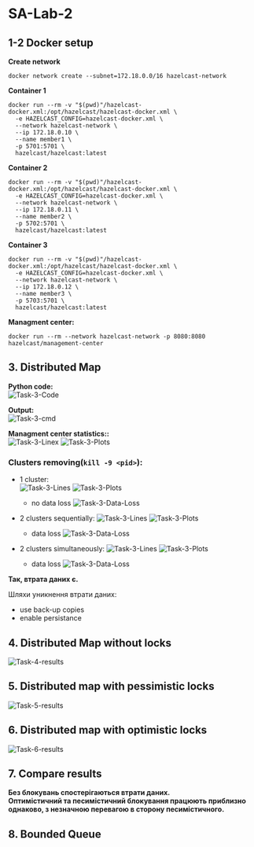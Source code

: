 # SA-Lab-2

## 1-2 Docker setup

**Create network**
```
docker network create --subnet=172.18.0.0/16 hazelcast-network
```

**Container 1**
```
docker run --rm -v "$(pwd)"/hazelcast-docker.xml:/opt/hazelcast/hazelcast-docker.xml \
  -e HAZELCAST_CONFIG=hazelcast-docker.xml \
  --network hazelcast-network \
  --ip 172.18.0.10 \
  --name member1 \
  -p 5701:5701 \
  hazelcast/hazelcast:latest
```


**Container 2**
```
docker run --rm -v "$(pwd)"/hazelcast-docker.xml:/opt/hazelcast/hazelcast-docker.xml \
  -e HAZELCAST_CONFIG=hazelcast-docker.xml \
  --network hazelcast-network \
  --ip 172.18.0.11 \
  --name member2 \
  -p 5702:5701 \
  hazelcast/hazelcast:latest
```

**Container 3**
```
docker run --rm -v "$(pwd)"/hazelcast-docker.xml:/opt/hazelcast/hazelcast-docker.xml \
  -e HAZELCAST_CONFIG=hazelcast-docker.xml \
  --network hazelcast-network \
  --ip 172.18.0.12 \
  --name member3 \
  -p 5703:5701 \
  hazelcast/hazelcast:latest
```

**Managment center:**
```
docker run --rm --network hazelcast-network -p 8080:8080 hazelcast/management-center 
```


## 3. Distributed Map

**Python code:**\
![Task-3-Code](./images/Task-3-Code.png)


**Output:**\
![Task-3-cmd](./images/Task-3-cmd.png)

**Managment center statistics::**\
![Task-3-Linex](./images/Task-3-Data-1-Lines.png)
![Task-3-Plots](./images/Task-3-Data-1-Plots.png)

### Clusters removing(`kill -9 <pid>`):
- 1 cluster:   
![Task-3-Lines](./images/Task-3-Data-Kill-One-Lines.png)
![Task-3-Plots](./images/Task-3-Data-Kill-One-Plots.png)
    - no data loss
    ![Task-3-Data-Loss](./images/Task-3-Data-Kill-One-No-Loss.png)

- 2 clusters sequentially:
![Task-3-Lines](./images/Task-3-Data-Kill-Two-Seq-Lines.png)
![Task-3-Plots](./images/Task-3-Data-Kill-Two-Seq-Plots.png)
    - data loss
    ![Task-3-Data-Loss](./images/Task-3-Data-Kill-Two-Data-Loss.png)

- 2 clusters simultaneously:
![Task-3-Lines](./images/Task-3-Data-Kill-Two-Simul-Lines.png)
![Task-3-Plots](./images/Task-3-Data-Kill-Two-Simul-Plots.png)
    - data loss
    ![Task-3-Data-Loss](./images/Task-3-Data-Kill-Two-Simul-Data-Loss.png)

**Так, втрата даних є.**

Шляхи уникнення втрати даних:
- use back-up copies
- enable persistance

## 4. Distributed Map without locks


![Task-4-results](./images/Task-4-Results.png)


## 5. Distributed map with pessimistic locks 
![Task-5-results](./images/Task-5-Results.png)

## 6. Distributed map with optimistic locks
![Task-6-results](./images/Task-6-Results.png)

## 7. Compare results
**Без блокувань спостерігаються втрати даних.\
Оптимістичний та песимістичний блокування працюють приблизно однаково, з незначною перевагою в сторону песимістичного.**

## 8. Bounded Queue